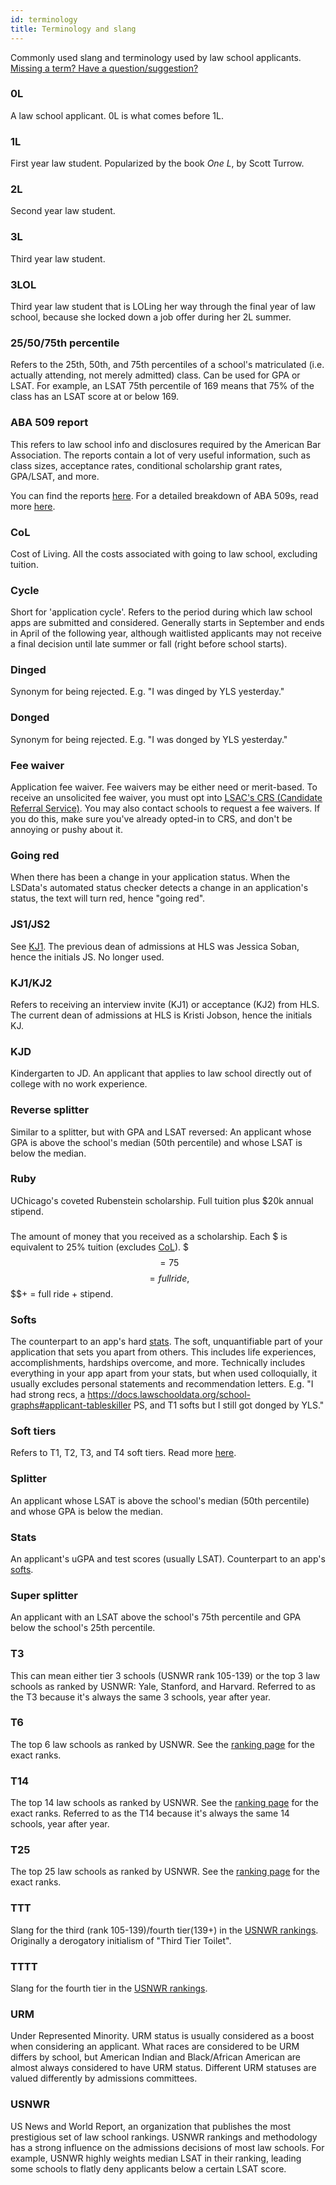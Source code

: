 ```yaml
---
id: terminology
title: Terminology and slang
---
```


Commonly used slang and terminology used by law school applicants. [Missing a term? Have a question/suggestion?](https://forms.gle/oMwwns12sJHFKswZ9)

### 0L
A law school applicant. 0L is what comes before 1L.

### 1L
First year law student. Popularized by the book *One L*, by Scott Turrow.

### 2L
Second year law student.

### 3L
Third year law student.

### 3LOL
Third year law student that is LOLing her way through the final year of law school, because she locked down a job offer during her 2L summer.

### 25/50/75th percentile
Refers to the 25th, 50th, and 75th percentiles of a school's matriculated (i.e. actually attending, not merely admitted) class. Can be used for GPA or LSAT. For example, an LSAT 75th percentile of 169 means that 75% of the class has an LSAT score at or below 169.

### ABA 509 report
This refers to law school info and disclosures required by the American Bar Association. The reports contain a lot of very useful information, such as class sizes, acceptance rates, conditional scholarship grant rates, GPA/LSAT, and more.

You can find the reports [here](http://www.abarequireddisclosures.org/Disclosure509.aspx). For a detailed breakdown of ABA 509s, read more [here](https://blog.spiveyconsulting.com/understanding-aba-509-reports/).

### CoL
Cost of Living. All the costs associated with going to law school, excluding tuition.

### Cycle
Short for 'application cycle'. Refers to the period during which law school apps are submitted and considered. Generally starts in September and ends in April of the following year, although waitlisted applicants may not receive a final decision until late summer or fall (right before school starts).

### Dinged
Synonym for being rejected. E.g. "I was dinged by YLS yesterday."

### Donged
Synonym for being rejected. E.g. "I was donged by YLS yesterday."

### Fee waiver
Application fee waiver. Fee waivers may be either need or merit-based. To receive an unsolicited fee waiver, you must opt into [LSAC's CRS (Candidate Referral Service)](https://www.lsac.org/choosing-law-school/candidate-referral-service). You may also contact schools to request a fee waivers. If you do this, make sure you've already opted-in to CRS, and don't be annoying or pushy about it.

### Going red
When there has been a change in your application status. When the LSData's automated status checker detects a change in an application's status, the text will turn red, hence "going red".

### JS1/JS2
See [KJ1](#kj1kj2). The previous dean of admissions at HLS was Jessica Soban, hence the initials JS. No longer used.

### KJ1/KJ2
Refers to receiving an interview invite (KJ1) or acceptance (KJ2) from HLS. The current dean of admissions at HLS is Kristi Jobson, hence the initials KJ.

### KJD
Kindergarten to JD. An applicant that applies to law school directly out of college with no work experience.

### Reverse splitter
Similar to a splitter, but with GPA and LSAT reversed: An applicant whose GPA is above the school's median (50th percentile) and whose LSAT is below the median.

### Ruby
UChicago's coveted Rubenstein scholarship. Full tuition plus $20k annual stipend.

### $$$$
The amount of money that you received as a scholarship. Each $ is equivalent to 25% tuition (excludes [CoL](#col)). $$$ = 75% scholarship, $$$$ = full ride, $$$$+ = full ride + stipend.

### Softs
The counterpart to an app's hard [stats](#stats). The soft, unquantifiable part of your application that sets you apart from others. This includes life experiences, accomplishments, hardships overcome, and more. Technically includes everything in your app apart from your stats, but when used colloquially, it usually excludes personal statements and recommendation letters. E.g. "I had strong recs, a https://docs.lawschooldata.org/school-graphs#applicant-tableskiller PS, and T1 softs but I still got donged by YLS."

### Soft tiers
Refers to T1, T2, T3, and T4 soft tiers. Read more [here](lsdata-faq#what-do-the-tiers-of-softs-mean-exactly).

### Splitter
An applicant whose LSAT is above the school's median (50th percentile) and whose GPA is below the median.

### Stats
An applicant's uGPA and test scores (usually LSAT). Counterpart to an app's [softs](#softs).

### Super splitter
An applicant with an LSAT above the school's 75th percentile and GPA below the school's 25th percentile.

### T3
This can mean either tier 3 schools (USNWR rank 105-139) or the top 3 law schools as ranked by USNWR: Yale, Stanford, and Harvard. Referred to as the T3 because it's always the same 3 schools, year after year.

### T6
The top 6 law schools as ranked by USNWR.  See the [ranking page](https://www.lawschooldata.org/rankings) for the exact ranks. 

### T14
The top 14 law schools as ranked by USNWR.  See the [ranking page](https://www.lawschooldata.org/rankings) for the exact ranks. Referred to as the T14 because it's always the same 14 schools, year after year.

### T25
The top 25 law schools as ranked by USNWR. See the [ranking page](https://www.lawschooldata.org/rankings) for the exact ranks.

### TTT
Slang for the third (rank 105-139)/fourth tier(139+) in the [USNWR rankings](https://www.lawschooldata.org/rankings). Originally a derogatory initialism of "Third Tier Toilet".

### TTTT
Slang for the fourth tier in the [USNWR rankings](https://www.lawschooldata.org/rankings).

### URM
Under Represented Minority. URM status is usually considered as a boost when considering an applicant. What races are considered to be URM differs by school, but American Indian and Black/African American are almost always considered to have URM status. Different URM statuses are valued differently by admissions committees.

### USNWR
US News and World Report, an organization that publishes the most prestigious set of law school rankings. USNWR rankings and methodology has a strong influence on the admissions decisions of most law schools. For example, USNWR highly weights median LSAT in their ranking, leading some schools to flatly deny applicants below a certain LSAT score.